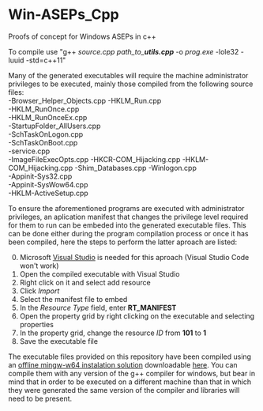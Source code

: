 # Win-ASEPs_Cpp
Proofs of concept for Windows ASEPs in c++

To compile use "g++ *source.cpp* *path_to_**utils.cpp*** -o *prog.exe* -lole32 -luuid -std=c++11"

Many of the generated executables will require the machine administrator privileges to be executed, mainly those compiled from the following source files:  
-Browser_Helper_Objects.cpp 
-HKLM_Run.cpp  
-HKLM_RunOnce.cpp  
-HKLM_RunOnceEx.cpp  
-StartupFolder_AllUsers.cpp  
-SchTaskOnLogon.cpp  
-SchTaskOnBoot.cpp  
-service.cpp  
-ImageFileExecOpts.cpp 
-HKCR-COM_Hijacking.cpp 
-HKLM-COM_Hijacking.cpp 
-Shim_Databases.cpp 
-Winlogon.cpp  
-Appinit-Sys32.cpp  
-Appinit-SysWow64.cpp  
-HKLM-ActiveSetup.cpp   

To ensure the aforementioned programs are executed with administrator privileges, an aplication manifest that changes the privilege level required for them to run can be embeded into the generated executable files. This can be done either during the program compilation process or once it has been compiled, here the steps to perform the latter aproach are listed:  

0. Microsoft [Visual Studio](https://visualstudio.microsoft.com/es/vs/) is needed for this aproach (Visual Studio Code won't work)
1. Open the compiled executable with Visual Studio
2. Right click on it and select add resource
3. Click *Import*
4. Select the manifest file to embed
5. In the *Resource Type* field, enter **RT_MANIFEST**
6. Open the property grid by right clicking on the executable and selecting properties
7. In the property grid, change the resource *ID* from **101** to **1**
8. Save the executable file


The executable files provided on this repository have been compiled using an [offline mingw-w64 instalation solution](https://developpaper.com/mingw-w64-offline-package-installation-method-available-after-test/) downloadable [here](https://sourceforge.net/projects/mingw-w64/). You can compile them with any version of the g++ compiler for windows, but bear in mind that in order to be executed on a different machine than that in which they were generated the same version of the compiler and libraries will need to be present.
